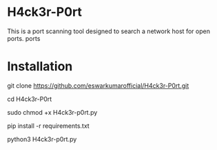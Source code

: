 # H4ck3r-P0rt

This is a port scanning tool designed to search a network host for open ports.
ports

# Installation

git clone https://github.com/eswarkumarofficial/H4ck3r-P0rt.git

cd H4ck3r-P0rt

sudo chmod +x H4ck3r-p0rt.py

pip install -r requirements.txt

python3 H4ck3r-p0rt.py
